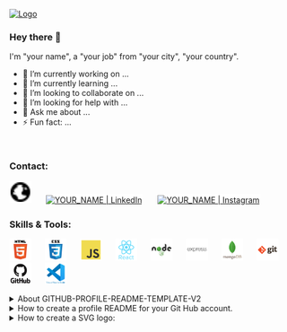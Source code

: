 [![Logo](https://raw.githubusercontent.com/miles-advani/dev-launch-kit/164991da3e5bc7a557e8d0861a52088d8894250a/assets/logos/logo-ma-dev.svg)](https://www.miles-advani.com/)

### Hey there 👋

I'm "your name", a "your job" from "your city", "your country".

- 🔭 I’m currently working on ...
- 🌱 I’m currently learning ...
- 👯 I’m looking to collaborate on ...
- 🤔 I’m looking for help with ...
- 💬 Ask me about ...
- ⚡ Fun fact: ...

<br>

### Contact:

<p align="left">
    <a href="YOUR_WEBSITE_URL"><img alt="YOUR_WEBSITE_NAME" width="35px" style="margin-right: 20px; background: white; padding: 2px;" src="https://raw.githubusercontent.com/iconic/open-iconic/master/svg/globe.svg" /></a>
    <a href="YOUR_LINKEDIN_PROFILE_URL"><img alt="YOUR_NAME | LinkedIn" width="35px" style="margin-right: 20px; background: white; padding: 2px;" src="https://cdn.jsdelivr.net/gh/simple-icons/simple-icons/icons/linkedin.svg" /></a>
    <a href="YOUR_INSTAGRAM_PROFILE_URL"><img alt="YOUR_NAME | Instagram" width="35px" style="margin-right: 20px; background: white; padding: 2px;" src="https://cdn.jsdelivr.net/gh/simple-icons/simple-icons/icons/instagram.svg" /></a>
</p>

### Skills & Tools:

<p align="left">
    <img alt="HTML5" width="35px" style="margin-right: 20px; background: white; padding: 2px;" src="https://raw.githubusercontent.com/devicons/devicon/master/icons/html5/html5-original-wordmark.svg" />
    <img alt="CSS3" width="35px" style="margin-right: 20px; background: white; padding: 2px;" src="https://raw.githubusercontent.com/devicons/devicon/master/icons/css3/css3-original-wordmark.svg" />
    <img alt="JavaScript" width="35px" style="margin-right: 20px; background: white; padding: 2px;" src="https://raw.githubusercontent.com/devicons/devicon/master/icons/javascript/javascript-original.svg" />
    <img alt="React" width="35px" style="margin-right: 20px; background: white; padding: 2px;" src="https://raw.githubusercontent.com/devicons/devicon/master/icons/react/react-original-wordmark.svg" />
    <img alt="Node.js" width="35px" style="margin-right: 20px; background: white; padding: 2px;" src="https://raw.githubusercontent.com/devicons/devicon/master/icons/nodejs/nodejs-original-wordmark.svg" />
    <img alt="Express" width="35px" style="margin-right: 20px; background: white; padding: 2px;" src="https://raw.githubusercontent.com/devicons/devicon/master/icons/express/express-original-wordmark.svg" />
    <img alt="MongoDB" width="35px" style="margin-right: 20px; background: white; padding: 2px;" src="https://raw.githubusercontent.com/devicons/devicon/master/icons/mongodb/mongodb-original-wordmark.svg" />
    <img alt="Git" width="35px" style="margin-right: 20px; background: white; padding: 2px;" src="https://raw.githubusercontent.com/devicons/devicon/master/icons/git/git-original-wordmark.svg" />
    <img alt="GitHub" width="35px" style="margin-right: 20px; background: white; padding: 2px;" src="https://raw.githubusercontent.com/devicons/devicon/master/icons/github/github-original-wordmark.svg" />
    <img alt="VS Code" width="35px" style="margin-right: 20px; background: white; padding: 2px;" src="https://raw.githubusercontent.com/devicons/devicon/master/icons/vscode/vscode-original-wordmark.svg" />
</p>

<!-- ============================================================================== -->
<!-- ============================================================================== -->
<!-- !!! DELETE OR COMMENT OUT EVERYTHING BENEATH THIS COMMENT !!!   ↓↓↓↓↓↓↓↓↓↓↓↓↓↓ -->

<details>
<summary>About GITHUB-PROFILE-README-TEMPLATE-V2 </summary>
<br>

A profile README is a special repository that you can create on your GitHub account to showcase your work, skills, and interests. It is a great way to introduce yourself to other GitHub users and provide them with information about your projects, contributions, and achievements.

Version 2.0:

- Suitable for LIGHT backgrounds.
- Includes icons for your website and social media profiles.
- Includes icons for your skills and tools.

</details>

<details>
<summary>How to create a profile README for your Git Hub account.</summary>
<br>

- Create a New Repository: To create a profile README, you need to create a new repository with the same name as your GitHub username. For example, if your GitHub username is `miles-advani`, the repository should be named `miles-advani`.

- Add a README File: Once you have created the repository, add a README file to it. You can use Markdown to format the content of the README file and include information about yourself, your projects, and your skills.

- Add a assets folder: Create a folder named `assets` in your repository. This folder can be used to store images, logos, and other files that you want to include in your profile README.

</details>

<details>
<summary>How to create a SVG logo:</summary>
<br>

Logos are a great way to brand your GitHub repository. They can be used to showcase your personal brand, company, or project. You can create a logo using a graphic design tool like Adobe Illustrator, Figma, or Sketch. Once you have created your logo, you can export it as an SVG file and add it to your GitHub repository.

- With Figma: Visit [Figma](https://www.figma.com/) and create a new file. Design your logo using shapes, text, and colors. Once you are happy with your design, export it as an SVG file (Select your Logo with the mouse, right-click, and select copy as SVG). You can then add the SVG file to your GitHub repository.

</details>
